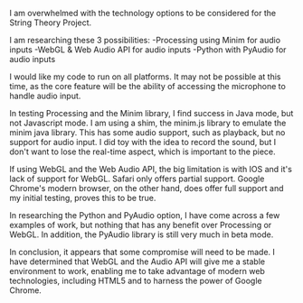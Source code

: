 I am overwhelmed with the technology options to be considered for the String Theory Project.

I am researching these 3 possibilities:
    -Processing using Minim for audio inputs
    -WebGL & Web Audio API for audio inputs
    -Python with PyAudio for audio inputs

I would like my code to run on all platforms.  It may not be possible at this time, as the core feature will be the ability of accessing the microphone to handle audio input.

In testing Processing and the Minim library, I find success in Java mode, but not Javascript mode.  I am using a shim, the minim.js library to emulate the minim java library.  This has some audio support, such as playback, but no support for audio input.  I did toy with the idea to record the sound, but I don't want to lose the real-time aspect, which is important to the piece.

If using WebGL and the Web Audio API, the big limitation is with IOS and it's lack of support for WebGL.  Safari only offers partial support.  Google Chrome's modern browser, on the other hand, does offer full support and my initial testing, proves this to be true.

In researching the Python and PyAudio option, I have come across a few examples of work, but nothing that has any benefit over Processing or WebGL.  In addition, the PyAudio library is still very much in beta mode.

In conclusion, it appears that some compromise will need to be made.  I have determined that WebGL and the Audio API will give me a stable environment to work, enabling me to take advantage of modern web technologies, including HTML5 and to harness the power of Google Chrome.